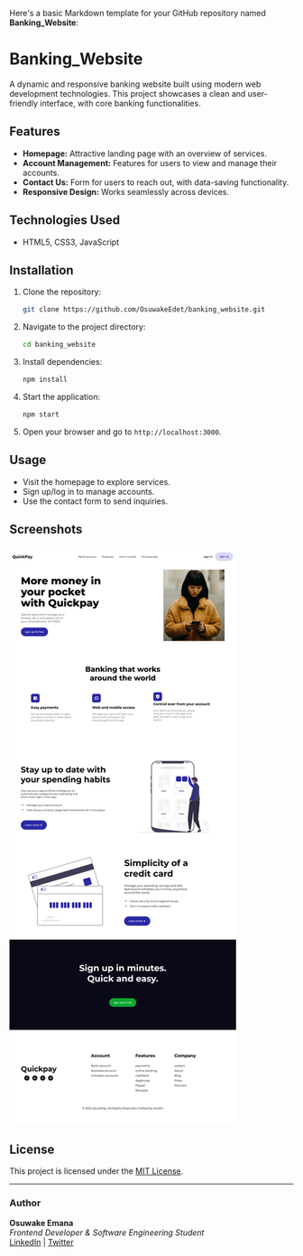 Here's a basic Markdown template for your GitHub repository named **Banking_Website**:


# Banking_Website

A dynamic and responsive banking website built using modern web development technologies. This project showcases a clean and user-friendly interface, with core banking functionalities.

## Features

- **Homepage:** Attractive landing page with an overview of services.
- **Account Management:** Features for users to view and manage their accounts.
- **Contact Us:** Form for users to reach out, with data-saving functionality.
- **Responsive Design:** Works seamlessly across devices.

## Technologies Used

- HTML5, CSS3, JavaScript

## Installation

1. Clone the repository:
   ```bash
   git clone https://github.com/OsuwakeEdet/banking_website.git
   ```
2. Navigate to the project directory:
   ```bash
   cd banking_website
   ```
3. Install dependencies:
   ```bash
   npm install
   ```
4. Start the application:
   ```bash
   npm start
   ```
5. Open your browser and go to `http://localhost:3000`.

## Usage

- Visit the homepage to explore services.
- Sign up/log in to manage accounts.
- Use the contact form to send inquiries.

## Screenshots

![Homepage Screenshot](https://github.com/OsuwakeEdet/banking_website/blob/main/banking%20landing%20page.png?raw=true)


## License

This project is licensed under the [MIT License](LICENSE).

---

### Author

**Osuwake Emana**  
*Frontend Developer & Software Engineering Student*  
[LinkedIn](https://www.linkedin.com/in/your-link) | [Twitter](https://twitter.com/your-handle)  
